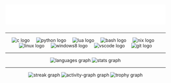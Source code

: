 <h1 align="center">
  <img src="https://github.com/subha279/subha279/blob/main/subha.svg" alt="subha279" />
</h1>

---

<div align="center">
  <img src="https://cdn.jsdelivr.net/gh/devicons/devicon@latest/icons/c/c-original.svg" height="30" alt="c logo"  />
  <img width="12" />
  <img src="https://cdn.jsdelivr.net/gh/devicons/devicon/icons/python/python-original.svg" height="30" alt="python logo"  />
  <img width="12" />
  <img src="https://cdn.jsdelivr.net/gh/devicons/devicon@latest/icons/lua/lua-original.svg" height="30" alt="lua logo" />
  <img width="12" />
  <img src="https://cdn.simpleicons.org/gnubash/4EAA25" height="30" alt="bash logo"  />
  <img width="12" />
  <img src="https://cdn.jsdelivr.net/gh/devicons/devicon@latest/icons/nixos/nixos-original.svg" height="30" alt="nix logo"  />
  <img width="12" />
  <img src="https://cdn.jsdelivr.net/gh/devicons/devicon/icons/linux/linux-original.svg" height="30" alt="linux logo"  />
  <img width="12" />
  <img src="https://cdn.jsdelivr.net/gh/devicons/devicon/icons/windows8/windows8-original.svg" height="30" alt="windows8 logo"  />
  <img width="12" />
  <img src="https://cdn.jsdelivr.net/gh/devicons/devicon/icons/vscode/vscode-original.svg" height="30" alt="vscode logo"  />
  <img width="12" />
  <img src="https://cdn.simpleicons.org/git/F05032" height="30" alt="git logo"  />
</div>

---

 <div align="center">
   <img src="https://github-readme-stats.vercel.app/api/top-langs?username=subha279&locale=en&hide_title=false&theme=gruvbox&layout=compact&card_width=320&langs_count=5&hide_border=false" height="150" alt="languages graph"  />
  <img src="https://github-readme-stats.vercel.app/api?username=subha279&hide_title=false&hide_rank=false&theme=gruvbox&show_icons=true&include_all_commits=true&count_private=true&disable_animations=false&locale=en&hide_border=false" height="150" alt="stats graph"  />
</div>


---

<div align="center">
  <img src="https://streak-stats.demolab.com?user=subha279&locale=en&mode=daily&hide_border=false&theme=gruvbox&border_radius=5&order=3" height="150" alt="streak graph"  />
  <img src="https://github-readme-activity-graph.vercel.app/graph?username=subha279&radius=16&theme=gruvbox&area=true&order=5" height="300" alt="activity-graph graph"  />
  <img src="https://github-profile-trophy.vercel.app?username=subha279&column=-1&row=1&margin-w=8&margin-h=8&theme=gruvbox&no-bg=false&no-frame=false&order=4" height="150" alt="trophy graph"  />
</div>

